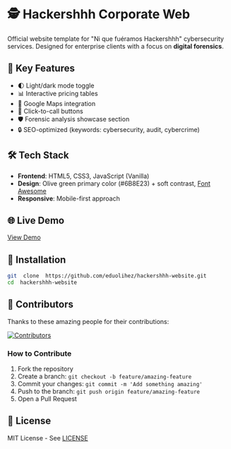 
#  🕵️ Hackershhh Corporate Web


<!--Screenshoot here-->


Official website template for "Ni que fuéramos Hackershhh" cybersecurity services. Designed for enterprise clients with a focus on **digital forensics**.

##  🎯 Key Features

- 🌓 Light/dark mode toggle
- 📊 Interactive pricing tables
- 📍 Google Maps integration
- 📱 Click-to-call buttons
- 🛡️ Forensic analysis showcase section
- 🔒 SEO-optimized (keywords: cybersecurity, audit, cybercrime)

##  🛠️ Tech Stack

-  **Frontend**: HTML5, CSS3, JavaScript (Vanilla)
-  **Design**: Olive green primary color (#6B8E23) + soft contrast, [Font Awesome](https://fontawesome.com/)
-  **Responsive**: Mobile-first approach

##  🌐 Live Demo
[View Demo](https://eduolihez.github.io/hackershhh/)

##  🚀 Installation
```bash
git  clone  https://github.com/eduolihez/hackershhh-website.git
cd  hackershhh-website
```

## 👥 Contributors  

Thanks to these amazing people for their contributions:  

[![Contributors](https://img.shields.io/github/contributors/eduolihez/hackershhh-website?style=flat-square)](https://github.com/eduolihez/hackershhh-websitegraphs/contributors)  

### How to Contribute  
1. Fork the repository  
2. Create a branch: `git checkout -b feature/amazing-feature`  
3. Commit your changes: `git commit -m 'Add something amazing'`  
4. Push to the branch: `git push origin feature/amazing-feature`  
5. Open a Pull Request

##  📄 License
MIT License - See [LICENSE](LICENSE)